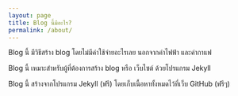 ```yaml
---
layout: page
title: Blog นี้มีอะไร?
permalink: /about/
---
```


Blog นี้ มีวิธีสร้าง blog โดยไม่มีค่าใช้จ่ายอะไรเลย นอกจากค่าไฟฟ้า และค่ากาแฟ

Blog นี้ เหมาะสำหรับผู้ที่ต้องการสร้าง blog หรือ เว็บไซต์ ด้วยโปรแกรม Jekyll

Blog นี้ สร้างจากโปรแกรม Jekyll (ฟรี) โดยเก็บเนื้อหาทั้งหมดไว้ที่เว็บ GitHub (ฟรีๆ)

